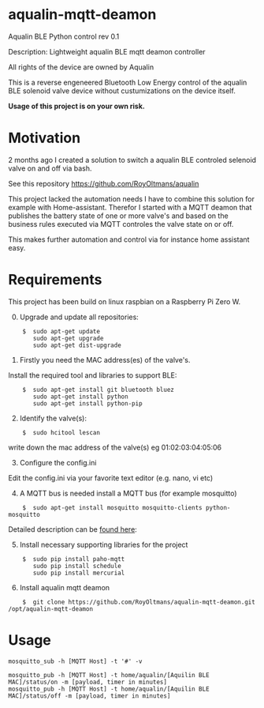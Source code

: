 # aqualin-mqtt-deamon
Aqualin BLE Python control rev 0.1

Description: Lightweight aqualin BLE mqtt deamon controller

All rights of the device are owned by Aqualin

This is a reverse engeneered Bluetooth Low Energy control of the aqualin BLE solenoid valve device without custumizations on the device itself. 

**Usage of this project is on your own risk.**

# Motivation
2 months ago I created a solution to switch a aqualin BLE controled selenoid valve on and off via bash. 

See this repository https://github.com/RoyOltmans/aqualin

This project lacked the automation needs I have to combine this solution for example with Home-assistant. Therefor I started with a MQTT deamon that publishes the battery state of one or more valve's and based on the business rules executed via MQTT controles the valve state on or off.

This makes further automation and control via for instance home assistant easy.

# Requirements
This project has been build on linux raspbian on a Raspberry Pi Zero W.

0) Upgrade and update all repositories:

```
    $  sudo apt-get update
       sudo apt-get upgrade
       sudo apt-get dist-upgrade
```

1) Firstly you need the MAC address(es) of the valve's.

Install the required tool and libraries to support BLE:
```
    $  sudo apt-get install git bluetooth bluez
       sudo apt-get install python
       sudo apt-get install python-pip
``` 

2) Identify the valve(s):
```
    $  sudo hcitool lescan
``` 

write down the mac address of the valve(s) eg 01:02:03:04:05:06

3) Configure the config.ini

Edit the config.ini via your favorite text editor (e.g. nano, vi etc)

4) A MQTT bus is needed install a MQTT bus (for example mosquitto) 
```
    $  sudo apt-get install mosquitto mosquitto-clients python-mosquitto
```

Detailed description can be [found here](https://learn.adafruit.com/diy-esp8266-home-security-with-lua-and-mqtt/configuring-mqtt-on-the-raspberry-pi): 

5) Install necessary supporting libraries for the project
```
    $  sudo pip install paho-mqtt
       sudo pip install schedule
       sudo pip install mercurial
```

6) Install aqualin mqtt deamon
```
    $  git clone https://github.com/RoyOltmans/aqualin-mqtt-deamon.git /opt/aqualin-mqtt-deamon
```


# Usage


```
mosquitto_sub -h [MQTT Host] -t '#' -v
```

```
mosquitto_pub -h [MQTT Host] -t home/aqualin/[Aquilin BLE MAC]/status/on -m [payload, timer in minutes]
mosquitto_pub -h [MQTT Host] -t home/aqualin/[Aquilin BLE MAC]/status/off -m [payload, timer in minutes]
```
